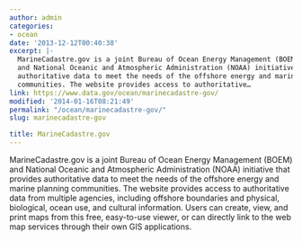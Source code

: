 ```yaml
---
author: admin
categories:
- ocean
date: '2013-12-12T00:40:38'
excerpt: |-
  MarineCadastre.gov is a joint Bureau of Ocean Energy Management (BOEM)
  and National Oceanic and Atmospheric Administration (NOAA) initiative that provides
  authoritative data to meet the needs of the offshore energy and marine planning
  communities. The website provides access to authoritative…
link: https://www.data.gov/ocean/marinecadastre-gov/
modified: '2014-01-16T08:21:49'
permalink: "/ocean/marinecadastre-gov/"
slug: marinecadastre-gov

title: MarineCadastre.gov
---
```


MarineCadastre.gov is a joint Bureau of Ocean Energy Management (BOEM) and National Oceanic and Atmospheric Administration (NOAA) initiative that provides authoritative data to meet the needs of the offshore energy and marine planning communities. The website provides access to authoritative data from multiple agencies, including offshore boundaries and physical, biological, ocean use, and cultural information. Users can create, view, and print maps from this free, easy-to-use viewer, or can directly link to the web map services through their own GIS applications.

